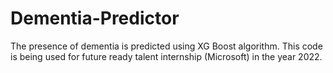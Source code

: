 # Dementia-Predictor
The presence of dementia is predicted using XG Boost algorithm. This code is being used for future ready talent internship (Microsoft) in the year 2022. 

